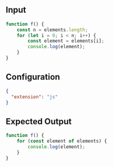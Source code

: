 
## Input
```javascript input
function f() {
	const n = elements.length;
	for (let i = 0; i < n; i++) {
		const element = elements[i];
		console.log(element);
	}
}
```

## Configuration
```json configuration
{
  "extension": "js"
}
```

## Expected Output
```javascript expected output
function f() {
	for (const element of elements) {
		console.log(element);
	}
}
```
